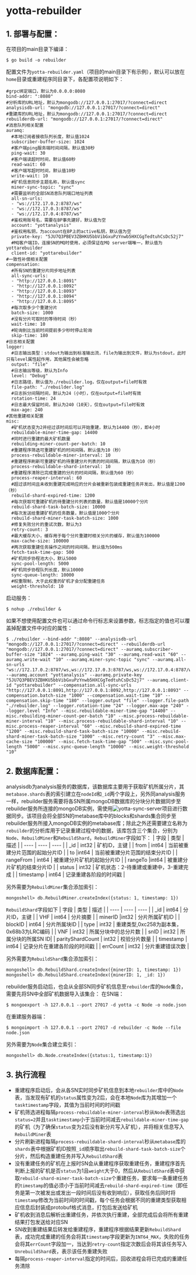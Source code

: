 # yotta-rebuilder
## 1. 部署与配置：
在项目的main目录下编译：
```
$ go build -o rebuilder
```
配置文件为`yotta-rebuilder.yaml`（项目的main目录下有示例），默认可以放在`home`目录或重建程序同目录下，各配置项说明如下：
```
#grpc绑定端口，默认为0.0.0.0:8080
bind-addr: ":8080"
#分析库的URL地址，默认为mongodb://127.0.0.1:27017/?connect=direct
analysisdb-url: "mongodb://127.0.0.1:27017/?connect=direct"
#重建库的URL地址，默认为mongodb://127.0.0.1:27017/?connect=direct
rebuilderdb-url: "mongodb://127.0.0.1:27017/?connect=direct"
#消息队列相关配置
auramq:
  #本地订阅者接收队列长度，默认值1024
  subscriber-buffer-size: 1024
  #客户端ping服务端时间间隔，默认值30秒
  ping-wait: 30
  #客户端读超时时间，默认值60秒
  read-wait: 60
  #客户端写超时时间，默认值10秒
  write-wait: 10
  #矿机信息同步主题名称，默认值sync
  miner-sync-topic: "sync"
  #需要监听的全部SN消息队列端口地址列表
  all-sn-urls:
  - "ws://172.17.0.2:8787/ws"
  - "ws://172.17.0.3:8787/ws"
  - "ws://172.17.0.4:8787/ws"
  #鉴权用账号名，需要在BP事先建好，默认值为空
  account: "yottanalysis"
  #鉴权用私钥，为account在BP上的active私钥，默认值为空
  private-key: "5JU7Q3PBEV3ZBHKU5bbVibGxuPzYnwb5HXCGgTedtuhCsDc52j7"
  #MQ客户端ID，连接SN的MQ时使用，必须保证在MQ server端唯一，默认值为yottarebuilder
  client-id: "yottarebuilder"
#一致性补偿相关配置
compensation:
  #所有SN的重建分片同步地址列表
  all-sync-urls:
  - "http://127.0.0.1:8091"
  - "http://127.0.0.1:8092"
  - "http://127.0.0.1:8093"
  - "http://127.0.0.1:8094"
  - "http://127.0.0.1:8095"
  #每次取多少个重建分片
  batch-size: 1000
  #没有分片可取时的等待时间（秒）
  wait-time: 10
  #轮询到比当前时间提前多少秒时停止轮询
  skip-time: 180
#日志相关配置
logger:
  #日志输出类型：stdout为输出到标准输出流，file为输出到文件，默认为stdout，此时只有level属性起作用，其他属性会被忽略
  output: "file"
  #日志输出等级，默认为Info
  level: "Debug"
  #日志路径，默认值为./rebuilder.log，仅在output=file时有效
  file-path: "./rebuilder.log"
  #日志拆分间隔时间，默认为24（小时），仅在output=file时有效
  rotation-time: 24
  #日志最大保留时间，默认为240（10天），仅在output=file时有效
  max-age: 240
#其他重建相关配置
misc:
  #矿机状态变为2并经过该时间后可以开始重建，默认为14400（秒），即4小时
  rebuildable-miner-time-gap: 14400
  #同时进行重建的最大矿机数量
  rebuilding-miner-count-per-batch: 10
  #重建程序筛选可重建矿机的时间间隔，默认值为10（秒）
  process-rebuildable-miner-interval: 10
  #重建程序刷新可重建矿机的待重建分片列表的时间间隔，默认值为10（秒）
  process-rebuildable-shard-interval: 10
  #重建程序清除已完成重建的分片的时间间隔，默认值为60（秒）
  process-reaper-interval: 60
  #超过该时间且未收到重建完成响应的分片会被重新包装成重建任务并发出，默认值是1200（秒）
  rebuild-shard-expired-time: 1200
  #每次获取可重建矿机的待重建分片列表的数量，默认值是10000个分片
  rebuild-shard-task-batch-size: 10000
  #每次发送给重建矿机的任务数量，默认值是1000个分片
  rebuild-shard-miner-task-batch-size: 1000
  #修复失败分片的重试次数，默认为3
  retry-count: 3
  #最大缓存大小，缓存用于每个分片重建时相关分片的缓存，默认值为100000
  max-cache-size: 100000
  #两次获取重建任务操作之间的时间间隔，默认值为500ms
  fetch-task-time-gap: 500
  #矿机同步协程池大小，默认5000
  sync-pool-length: 5000
  #矿机同步协程队列长度，默认10000
  sync-queue-length: 10000
  #权重限制，大于此权重的矿机才会分配重建任务
  weight-threshold: 10
```
启动服务：
```
$ nohup ./rebuilder &
```
如果不想使用配置文件也可以通过命令行标志来设置参数，标志指定的值也可以覆盖掉配置文件中对应的属性：
```
$ ./rebuilder --bind-addr ":8080" --analysisdb-url "mongodb://127.0.0.1:27017/?connect=direct" --rebuilderdb-url "mongodb://127.0.0.1:27017/?connect=direct" --auramq.subscriber-buffer-size "1024" --auramq.ping-wait "30" --auramq.read-wait "60" --auramq.write-wait "10" --auramq.miner-sync-topic "sync" --auramq.all-sn-urls "ws://172.17.0.2:8787/ws,ws://172.17.0.3:8787/ws,ws://172.17.0.4:8787/ws" --auramq.account "yottanalysis" --auramq.private-key "5JU7Q3PBEV3ZBHKU5bbVibGxuPzYnwb5HXCGgTedtuhCsDc52j7" --auramq.client-id "yottarebuilder" --compensation.all-sync-urls "http://127.0.0.1:8091,http://127.0.0.1:8092,http://127.0.0.1:8093" --compensation.batch-size "1000" --compensation.wait-time "10" --compensation.skip-time "180" --logger.output "file" --logger.file-path "./rebuilder.log" --logger.rotation-time "24" --logger.max-age "240" --logger.level "Info" --misc.rebuildable-miner-time-gap "14400" --misc.rebuilding-miner-count-per-batch "10" --misc.process-rebuildable-miner-interval "10" --misc.process-rebuildable-shard-interval "10" --misc.process-reaper-interval "60" --misc.rebuild-shard-expired-time "1200" --misc.rebuild-shard-task-batch-size "10000" --misc.rebuild-shard-miner-task-batch-size "1000" --misc.retry-count "3" --misc.max-cache-size "100000" --misc.fetch-task-time-gap "500" --misc.sync-pool-length "5000" --misc.sync-queue-length "10000" --misc.weight-threshold "10"
```

## 2. 数据库配置：
analysisdb为analysis服务的数据库，该数据库主要用于获取矿机所属分片，其`metabase.shards`表的索引建立在`nodeId`和`_id`两个字段上，另外同analysis服务一样，rebuilder服务需要将各SN所属mongoDB数据库的分块分片数据同步至rebuilder服务所连接的mongoDB实例，需使用![yotta-sync-server](https://github.com/yottachain/yotta-sync-server)项目进行数据同步。该项目会将全部SN的metabase库中的blocks和shards集合同步至rebuilder服务所接入mongoDB实例的metabase库；除此之外还需要建立名称为`rebuilder`的分析库用于记录重建过程中的数据，该库包含三个集合，分别为`Node`、`RebuildMiner`和`RebuildShard`，`RebuildMiner`字段如下：
| 字段 | 类型 | 描述 |
| ---- | ---- | ---- |
| _id | int32 | 矿机ID，主键 |
| from | int64 | 当前被重建分片范围的起始分片ID |
| to |int64 |	当前被重建分片范围的结束分片ID |
| rangeFrom | int64 | 被重建分片矿机的起始分片ID |
| rangeTo |int64 |	被重建分片矿机的结束分片ID |
| status | int32 | 矿机状态：2-待重建或重建中，3-重建完成 |
| timestamp	| int64	| 记录重建各阶段的时间戳 |

另外需要为`RebuildMiner`集合添加索引：
```
mongoshell> db.RebuildMiner.createIndex({status: 1, timestamp: 1})
```
`RebuildShard`字段如下
| 字段 | 类型 | 描述 |
| ---- | ---- | ---- |
| _id | int64 | 分片ID，主键 |
| VHF | int64 | 分片摘要 |
| minerID |int32 |	分片所属矿机ID |
| blockID | int64 | 分片所属块ID |
| type | int32 | 重建类型,0xc258为副本集，0x68b3为LRC编码 |
| VNF | int32 | 所属分块中的总分片数 |
| snID | int32 | 所属分块的所属SN ID|
| parityShardCount | int32 | 校验分片数量 |
| timestamp	| int64	| 记录分片在重建各阶段的时间戳 |
| errCount | int32 | 分片重建错误次数 |

另外需要为`RebuildShard`集合添加索引：
```
mongoshell> db.RebuildShard.createIndex({minerID: 1, timestamp: 1})
mongoshell> db.RebuildShard.createIndex({minerID: 1, _id: 1})
```
rebuilder服务启动后，也会从全部SN同步矿机信息至`rebuilder`库的`Node`集合，需要先将SN中全部矿机数据导入该集合：
在SN端：
```
$ mongoexport -h 127.0.0.1 --port 27017 -d yotta -c Node -o node.json
```
在重建服务器端：
```
$ mongoimport -h 127.0.0.1 --port 27017 -d rebuilder -c Node --file node.json
```

另外需要为`Node`集合建立索引：
```
mongoshell> db.Node.createIndex({status:1, timestamp:1})
```

## 3. 执行流程
* 重建程序启动后，会从各SN实时同步矿机信息到本地`rebuilder`库中的`Node`表，当发现有矿机的`status`属性变为2后，会在本地`Node`库为其增加一个`tasktimestamp`字段，其值为当前时间的时间戳
* 矿机筛选进程每隔`process-rebuildable-miner-interval`秒从`Node`表筛选出`status=2`并且`tasktimestamp`小于当前时间减去`rebuildable-miner-time-gap`的矿机（为了确保`status`变为2后没有新分片写入矿机），并将相关信息写入`RebuildMiner`表
* 分片刷新进程每隔`process-rebuildable-shard-interval`秒从`metabase`库的`shards`表中根据矿机ID按照`_id`顺序取出`rebuild-shard-task-batch-size`个分片，然后构造重建任务并写入`RebuildShard`表
* 没有重建任务的矿机在上报时SN会从重建程序获取重建任务，重建程序首先判断上报的矿机是否`status`为1且`weight`大于0，然后从`RebuildShard`表中获取`rebuild-shard-miner-task-batch-size`个重建任务，要求每一条重建任务的`timestamp`的值必须小于当前时间减去`rebuild-shard-expired-time`（即任务是第一次被发出或发出一段时间后没有收到响应），获取任务后同时将`timestamp`修改为当前时间的时间戳，每个任务会根据不同的重建类型获取相应信息后封装成protobuf格式消息，打包后发送给矿机
* 矿机收到消息后解析出重建任务，并依次执行重建，全部完成后会将所有重建结果打包发送给对应SN
* SN收到重建结果后转发给重建程序，重建程序根据结果更新`RebuildShard`表，成功完成重建的任务会将其`timestamp`字段更新为`INT64_MAX`，失败的任务会将其`errCount`字段加一，当达到`retry-count`指定次数后会将其该任务写入`UnrebuildShard`表，表示该任务重建失败
* 每隔`process-reaper-interval`指定的时间后，回收进程会将已完成的重建任务清除